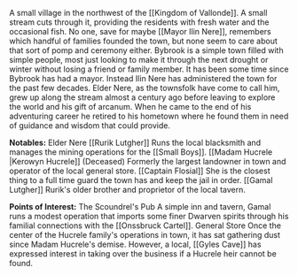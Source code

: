 A small village in the northwest of the [[Kingdom of Vallonde]]. A small stream cuts through it, providing the residents with fresh water and the occasional fish. No one, save for maybe [[Mayor Ilin Nere]], remembers which handful of families founded the town, but none seem to care about that sort of pomp and ceremony either. Bybrook is a simple town filled with simple people, most just looking to make it through the next drought or winter without losing a friend or family member.
It has been some time since Bybrook has had a mayor. Instead Ilin Nere has administered the town for the past few decades. Elder Nere, as the townsfolk have come to call him, grew up along the stream almost a century ago before leaving to explore the world and his gift of arcanum. When he came to the end of his adventuring career he retired to his hometown where he found them in need of guidance and wisdom that could provide.

**Notables:**
	Elder Nere
	[[Rurik Lutgher]]
		Runs the local blacksmith and manages the mining operations for the [[Small Boys]].
	[[Madam Hucrele |Kerowyn Hucrele]] (Deceased)
		Formerly the largest landowner in town and operator of the local general store.
	[[Captain Flosial]]
		She is the closest thing to a full time guard the town has and keep the jail in order.
	[[Gamal Lutgher]]
		Rurik's older brother and proprietor of the local tavern. 

**Points of Interest:**
	The Scoundrel's Pub
		A simple inn and tavern, Gamal runs a modest operation that imports some finer Dwarven spirits through his familial connections with the [[Onssbruck Cartel]].
	General Store
		Once the center of the Hucrele family's operations in town, it has sat gathering dust since Madam Hucrele's demise. However, a local, [[Gyles Cave]] has expressed interest in taking over the business if a Hucrele heir cannot be found. 
